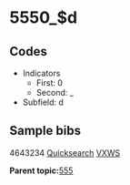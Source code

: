 # 5550\_$d

## Codes

-   Indicators
    -   First: 0
    -   Second: \_
-   Subfield: d

## Sample bibs

4643234 [Quicksearch](https://search.library.yale.edu/catalog/4643234) [VXWS](http://prodorbis.library.yale.edu:7014/vxws/GetHoldingsService?bibId=4643234)

**Parent topic:**[555](../../tags/555/555.md)

